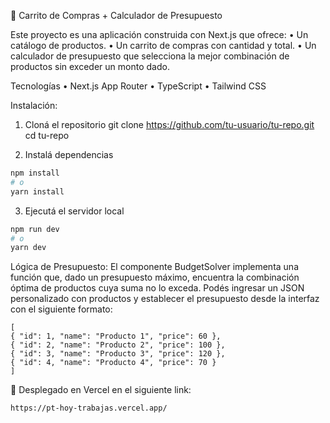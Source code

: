 🛒 Carrito de Compras + Calculador de Presupuesto

Este proyecto es una aplicación construida con Next.js que ofrece:
• Un catálogo de productos.
• Un carrito de compras con cantidad y total.
• Un calculador de presupuesto que selecciona la mejor combinación de productos sin exceder un monto dado.

Tecnologías
• Next.js App Router
• TypeScript
• Tailwind CSS

Instalación:

1. Cloná el repositorio
   git clone https://github.com/tu-usuario/tu-repo.git
   cd tu-repo

2. Instalá dependencias

```bash
npm install
# o
yarn install
```

3. Ejecutá el servidor local

```bash
npm run dev
# o
yarn dev
```

Lógica de Presupuesto:
El componente BudgetSolver implementa una función que, dado un presupuesto máximo, encuentra la combinación óptima de productos cuya suma no lo exceda.
Podés ingresar un JSON personalizado con productos y establecer el presupuesto desde la interfaz con el siguiente formato:
```
[
{ "id": 1, "name": "Producto 1", "price": 60 },
{ "id": 2, "name": "Producto 2", "price": 100 },
{ "id": 3, "name": "Producto 3", "price": 120 },
{ "id": 4, "name": "Producto 4", "price": 70 }
]
```

🚀 Desplegado en Vercel en el siguiente link:

```https://pt-hoy-trabajas.vercel.app/ ```
